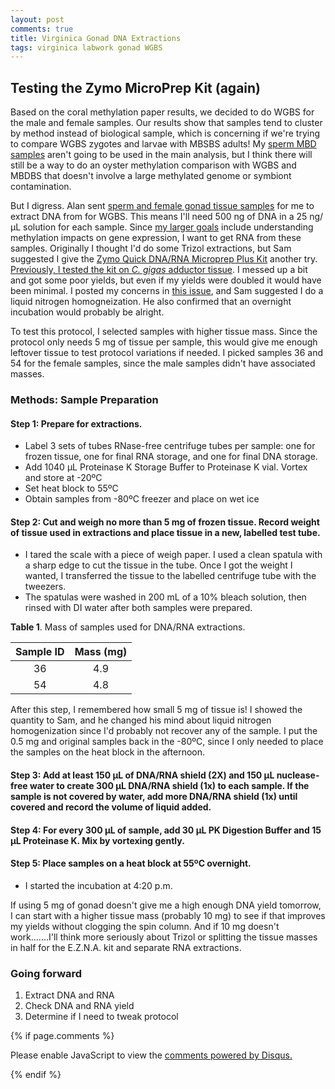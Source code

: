 ```yaml
---
layout: post
comments: true
title: Virginica Gonad DNA Extractions
tags: virginica labwork gonad WGBS
---
```


## Testing the Zymo MicroPrep Kit (again)

Based on the coral methylation paper results, we decided to do WGBS for the male and female samples. Our results show that samples tend to cluster by method instead of biological sample, which is concerning if we're trying to compare WGBS zygotes and larvae with MBSBS adults! My [sperm MBD samples](https://yaaminiv.github.io/Sperm-MBD-Enrichment-Day11/) aren't going to be used in the main analysis, but I think there will still be a way to do an oyster methylation comparison with WGBS and MBDBS that doesn't involve a large methylated genome or symbiont contamination.

But I digress. Alan sent [sperm and female gonad tissue samples](https://docs.google.com/spreadsheets/d/1CQ1WpMPchdFV3iDc8cgP_dCbK6rsJoKOeRg8oPCm-E0/edit#gid=0) for me to extract DNA from for WGBS. This means I'll need 500 ng of DNA in a 25 ng/µL solution for each sample. Since [my larger goals](https://yaaminiv.github.io/Gigas-and-Virginica-Labwork-Priorities/) include understanding methylation impacts on gene expression, I want to get RNA from these samples. Originally I thought I'd do some Trizol extractions, but Sam suggested I give the [Zymo Quick DNA/RNA Microprep Plus Kit](https://github.com/RobertsLab/resources/blob/master/protocols/Commercial_Protocols/ZymoResearch_quick-dna-rna_microprep_plus_kit_20190411.pdf) another try. [Previously, I tested the kit on *C. gigas* adductor tissue](https://yaaminiv.github.io/Gigas-Broodstock-RNA-Extraction/). I messed up a bit and got some poor yields, but even if my yields were doubled it would have been minimal. I posted my concerns in [this issue](https://github.com/RobertsLab/resources/issues/1012), and Sam suggested I do a liquid nitrogen homogneization. He also confirmed that an overnight incubation would probably be alright.

To test this protocol, I selected samples with higher tissue mass. Since the protocol only needs 5 mg of tissue per sample, this would give me enough leftover tissue to test protocol variations if needed. I picked samples 36 and 54 for the female samples, since the male samples didn't have associated masses. 

### Methods: Sample Preparation

#### Step 1: Prepare for extractions.

- Label 3 sets of tubes RNase-free centrifuge tubes per sample: one for frozen tissue, one for final RNA storage, and one for final DNA storage.
- Add 1040 µL Proteinase K Storage Buffer to Proteinase K vial. Vortex and store at -20ºC
- Set heat block to 55ºC
- Obtain samples from -80ºC freezer and place on wet ice

#### Step 2: Cut and weigh no more than 5 mg of frozen tissue. Record weight of tissue used in extractions and place tissue in a new, labelled test tube.

- I tared the scale with a piece of weigh paper. I used a clean spatula with a sharp edge to cut the tissue in the tube. Once I got the weight I wanted, I transferred the tissue to the labelled centrifuge tube with the tweezers.
- The spatulas were washed in 200 mL of a 10% bleach solution, then rinsed with DI water after both samples were prepared.

**Table 1**. Mass of samples used for DNA/RNA extractions.

| **Sample ID** | **Mass (mg)** |
|:-------------:|:-------------:|
|       36      |       4.9     |
|       54      |       4.8     |

After this step, I remembered how small 5 mg of tissue is! I showed the quantity to Sam, and he changed his mind about liquid nitrogen homogenization since I'd probably not recover any of the sample. I put the 0.5 mg and original samples back in the -80ºC, since I only needed to place the samples on the heat block in the afternoon.

#### Step 3: Add at least 150 µL of DNA/RNA shield (2X) and 150 µL nuclease-free water to create 300 µL DNA/RNA shield (1x) to each sample. If the sample is not covered by water, add more DNA/RNA shield (1x) until covered and record the volume of liquid added.

#### Step 4: For every 300 µL of sample, add 30 µL PK Digestion Buffer and 15 µL Proteinase K. Mix by vortexing gently.

#### Step 5: Place samples on a heat block at 55ºC overnight.

- I started the incubation at 4:20 p.m.

If using 5 mg of gonad doesn't give me a high enough DNA yield tomorrow, I can start with a higher tissue mass (probably 10 mg) to see if that improves my yields without clogging the spin column. And if 10 mg doesn't work.......I'll think more seriously about Trizol or splitting the tissue masses in half for the E.Z.N.A. kit and separate RNA extractions.

### Going forward

1. Extract DNA and RNA
2. Check DNA and RNA yield
3. Determine if I need to tweak protocol

{% if page.comments %}

<div id="disqus_thread"></div>
<script>

/**
*  RECOMMENDED CONFIGURATION VARIABLES: EDIT AND UNCOMMENT THE SECTION BELOW TO INSERT DYNAMIC VALUES FROM YOUR PLATFORM OR CMS.
*  LEARN WHY DEFINING THESE VARIABLES IS IMPORTANT: https://disqus.com/admin/universalcode/#configuration-variables*/
/*
var disqus_config = function () {
this.page.url = PAGE_URL;  // Replace PAGE_URL with your page's canonical URL variable
this.page.identifier = PAGE_IDENTIFIER; // Replace PAGE_IDENTIFIER with your page's unique identifier variable
};
*/
(function() { // DON'T EDIT BELOW THIS LINE
var d = document, s = d.createElement('script');
s.src = 'https://the-responsible-grad-student.disqus.com/embed.js';
s.setAttribute('data-timestamp', +new Date());
(d.head || d.body).appendChild(s);
})();
</script>
<noscript>Please enable JavaScript to view the <a href="https://disqus.com/?ref_noscript">comments powered by Disqus.</a></noscript>

{% endif %}

<script id="dsq-count-scr" src="//the-responsible-grad-student.disqus.com/count.js" async></script>
